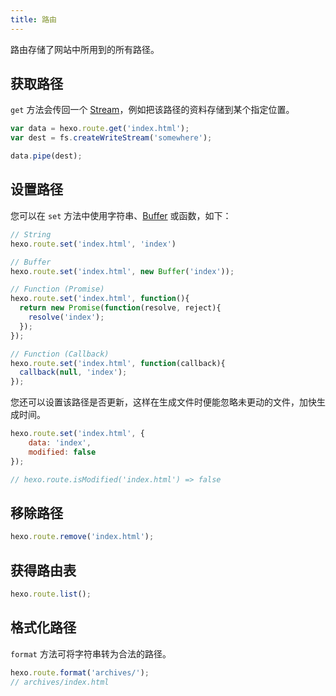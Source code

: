 ```yaml
---
title: 路由
---
```

路由存储了网站中所用到的所有路径。

## 获取路径

`get` 方法会传回一个 [Stream]，例如把该路径的资料存储到某个指定位置。

``` js
var data = hexo.route.get('index.html');
var dest = fs.createWriteStream('somewhere');

data.pipe(dest);
```

## 设置路径

您可以在 `set` 方法中使用字符串、[Buffer] 或函数，如下：

``` js
// String
hexo.route.set('index.html', 'index')

// Buffer
hexo.route.set('index.html', new Buffer('index'));

// Function (Promise)
hexo.route.set('index.html', function(){
  return new Promise(function(resolve, reject){
    resolve('index');
  });
});

// Function (Callback)
hexo.route.set('index.html', function(callback){
  callback(null, 'index');
});
```

您还可以设置该路径是否更新，这样在生成文件时便能忽略未更动的文件，加快生成时间。

``` js
hexo.route.set('index.html', {
    data: 'index',
    modified: false
});

// hexo.route.isModified('index.html') => false
```

## 移除路径

``` js
hexo.route.remove('index.html');
```

## 获得路由表

``` js
hexo.route.list();
```

## 格式化路径

`format` 方法可将字符串转为合法的路径。

``` js
hexo.route.format('archives/');
// archives/index.html
```

[Stream]: http://nodejs.org/api/stream.html
[Buffer]: http://nodejs.org/api/buffer.html
